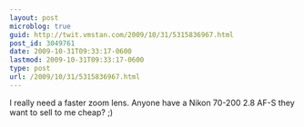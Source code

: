 ```yaml
---
layout: post
microblog: true
guid: http://twit.vmstan.com/2009/10/31/5315836967.html
post_id: 3049761
date: 2009-10-31T09:33:17-0600
lastmod: 2009-10-31T09:33:17-0600
type: post
url: /2009/10/31/5315836967.html
---
```

I really need a faster zoom lens. Anyone have a Nikon 70-200 2.8 AF-S they want to sell to me cheap? ;)
